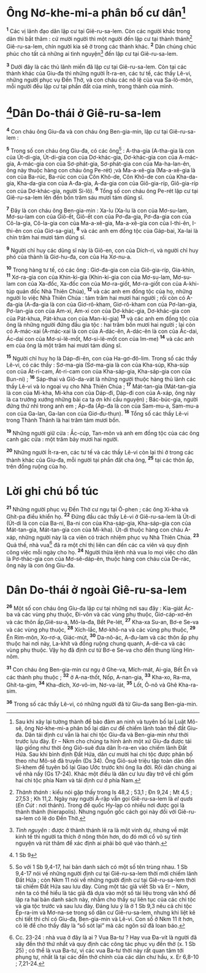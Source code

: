 # Ông Nơ-khe-mi-a phân bố cư dân[^1]
<sup><b>1</b></sup> Các vị lãnh đạo dân lập cư tại Giê-ru-sa-lem. Còn các người khác trong dân thì bắt thăm : cứ mười người thì một người đến lập cư tại thành thánh[^2] Giê-ru-sa-lem, chín người kia sẽ ở trong các thành khác. <sup><b>2</b></sup> Dân chúng chúc phúc cho tất cả những ai tình nguyện[^3] đến lập cư tại Giê-ru-sa-lem.

<sup><b>3</b></sup> Dưới đây là các thủ lãnh miền đã lập cư tại Giê-ru-sa-lem. Còn tại các thành khác của Giu-đa thì những người Ít-ra-en, các tư tế, các thầy Lê-vi, những người phục vụ Đền Thờ, và con cháu các nô lệ của vua Sa-lô-môn, mỗi người đều lập cư tại phần đất của mình, trong thành của mình.

# [^1*]Dân Do-thái ở Giê-ru-sa-lem
<sup><b>4</b></sup> Con cháu ông Giu-đa và con cháu ông Ben-gia-min, lập cư tại Giê-ru-sa-lem :

<sup><b>5</b></sup> Trong số con cháu ông Giu-đa, có các ông[^4] : A-tha-gia (A-tha-gia là con của Út-di-gia, Út-di-gia con của Dơ-khác-gia, Dơ-khác-gia con của A-mác-gia, A-mác-gia con của Sơ-phát-gia, Sơ-phát-gia con của Ma-ha-lan-ên, ông này thuộc hàng con cháu ông Pe-rét) ;và Ma-a-xê-gia (Ma-a-xê-gia là con của Ba-rúc, Ba-rúc con của Côn Khô-de, Côn Khô-de con của Kha-da-gia, Kha-da-gia con của A-đa-gia, A-đa-gia con của Giô-gia-ríp, Giô-gia-ríp con của Dơ-khác-gia, người Si-lô). <sup><b>6</b></sup> Tổng số con cháu ông Pe-rét lập cư tại Giê-ru-sa-lem lên đến bốn trăm sáu mươi tám dũng sĩ.

<sup><b>7</b></sup> Đây là con cháu ông Ben-gia-min : Xa-lu (Xa-lu là con của Mơ-su-lam, Mơ-su-lam con của Giô-ết, Giô-ết con của Pơ-đa-gia, Pơ-đa-gia con của Cô-la-gia, Cô-la-gia con của Ma-a-xê-gia, Ma-a-xê-gia con của I-thi-ên, I-thi-ên con của Giơ-sa-gia), <sup><b>8</b></sup> và các anh em đồng tộc của Gáp-bai, Xa-lai là chín trăm hai mươi tám dũng sĩ.

<sup><b>9</b></sup> Người chỉ huy các dũng sĩ này là Giô-en, con của Dích-ri, và người chỉ huy phó của thành là Giơ-hu-đa, con của Ha Xơ-nu-a.

<sup><b>10</b></sup> Trong hàng tư tế, có các ông : Giơ-đa-gia con của Giô-gia-ríp, Gia-khin, <sup><b>11</b></sup> Xơ-ra-gia con của Khin-ki-gia (Khin-ki-gia con của Mơ-su-lam, Mơ-su-lam con của Xa-đốc, Xa-đốc con của Mơ-ra-giốt, Mơ-ra-giốt con của A-khi-túp quản đốc Nhà Thiên Chúa), <sup><b>12</b></sup> và các anh em đồng tộc của họ, những người lo việc Nhà Thiên Chúa : tám trăm hai mươi hai người ; rồi còn có A-đa-gia (A-đa-gia là con của Giơ-rô-kham, Giơ-rô-kham con của Pơ-lan-gia, Pơ-lan-gia con của Am-xi, Am-xi con của Dơ-khác-gia, Dơ-khác-gia con của Pát-khua, Pát-khua con của Man-ki-gia) <sup><b>13</b></sup> và các anh em đồng tộc của ông là những người đứng đầu gia tộc : hai trăm bốn mươi hai người ; lại còn có A-mác-xai (A-mác-xai là con của A-dác-ên, A-dác-ên là con của Ác-dai, Ác-dai con của Mơ-si-lê-mốt, Mơ-si-lê-mốt con của Im-me) <sup><b>14</b></sup> và các anh em của ông là một trăm hai mươi tám dũng sĩ.

<sup><b>15</b></sup> Người chỉ huy họ là Dáp-đi-ên, con của Ha-gơ-đô-lim. Trong số các thầy Lê-vi, có các thầy : Sơ-ma-gia (Sơ-ma-gia là con của Kha-súp, Kha-súp con của Át-ri-cam, Át-ri-cam con của Kha-sáp-gia, Kha-sáp-gia con của Bun-ni) ; <sup><b>16</b></sup> Sáp-thai và Giô-da-vát là những người thuộc hàng thủ lãnh các thầy Lê-vi và lo ngoại vụ cho Nhà Thiên Chúa ; <sup><b>17</b></sup> Mát-tan-gia (Mát-tan-gia là con của Mi-kha, Mi-kha con của Dáp-đi, Dáp-đi con của A-xáp, ông này là ca trưởng xướng những bài ca tạ ơn khi cầu nguyện) ; Bác-búc-gia, người đứng thứ nhì trong anh em ; Áp-đa (Áp-đa là con của Sam-mu-a, Sam-mu-a con của Ga-lan, Ga-lan con của Giơ-đu-thun). <sup><b>18</b></sup> Tổng số các thầy Lê-vi trong Thành Thánh là hai trăm tám mươi bốn.

<sup><b>19</b></sup> Những người giữ cửa : Ắc-cúp, Tan-môn và anh em đồng tộc của các ông canh gác cửa : một trăm bảy mươi hai người.

<sup><b>20</b></sup> Những người Ít-ra-en, các tư tế và các thầy Lê-vi còn lại thì ở trong các thành khác của Giu-đa, mỗi người tại phần đất cha ông, <sup><b>25</b></sup> tại các thôn ấp, trên đồng ruộng của họ.

# Lời ghi chú bổ túc
<sup><b>21</b></sup> Những người phục vụ Đền Thờ cư ngụ tại Ô-phen ; các ông Xi-kha và Ghít-pa điều khiển họ. <sup><b>22</b></sup> Đứng đầu các thầy Lê-vi ở Giê-ru-sa-lem là Út-di (Út-di là con của Ba-ni, Ba-ni con của Kha-sáp-gia, Kha-sáp-gia con của Mát-tan-gia, Mát-tan-gia con của Mi-kha). Út-di thuộc hàng con cháu A-xáp, những người này là ca viên có trách nhiệm phục vụ Nhà Thiên Chúa. <sup><b>23</b></sup> Quả thế, nhà vua[^5] đã ra một chỉ thị liên can đến các ca viên và quy định công việc mỗi ngày cho họ. <sup><b>24</b></sup> Người thừa lệnh nhà vua lo mọi việc cho dân là Pơ-thác-gia con của Mơ-sê-dáp-ên, thuộc hàng con cháu của De-rác, ông này là con ông Giu-đa.

# Dân Do-thái ở ngoài Giê-ru-sa-lem
<sup><b>26</b></sup> Một số con cháu ông Giu-đa lập cư tại những nơi sau đây : Kia-giát Ác-ba và các vùng phụ thuộc, Đi-vôn và các vùng phụ thuộc, Giơ-cáp-xơ-ên và các thôn ấp,Giê-su-a, Mô-la-đa, Bết Pe-lét, <sup><b>27</b></sup> Kha-xa Su-an, Bơ-e Se-va và các vùng phụ thuộc, <sup><b>28</b></sup> Xích-lắc, Mơ-khô-na và các vùng phụ thuộc, <sup><b>29</b></sup> Ên Rim-môn, Xo-rơ-a, Giác-mút, <sup><b>30</b></sup> Da-nô-ác, A-đu-lam và các thôn ấp phụ thuộc hai nơi này, La-khít và đồng ruộng chung quanh, A-dê-ca và các vùng phụ thuộc. Vậy họ đã định cư từ Bơ-e Se-va cho đến thung lũng Hin-nôm.

<sup><b>31</b></sup> Con cháu ông Ben-gia-min cư ngụ ở Ghe-va, Mích-mát, Ai-gia, Bết Ên và các thành phụ thuộc ; <sup><b>32</b></sup> ở A-na-thốt, Nốp, A-nan-gia, <sup><b>33</b></sup> Kha-xo, Ra-ma, Ghít-ta-gim, <sup><b>34</b></sup> Kha-đích, Xơ-vô-im, Nơ-va-lát, <sup><b>35</b></sup> Lốt, Ô-nô và Ghê Kha-ra-sim.

<sup><b>36</b></sup> Trong số các thầy Lê-vi, có những người đã từ Giu-đa sang Ben-gia-min.

[^1]: Sau khi xây lại tường thành để bảo đảm an ninh và tuyên bố lại Luật Mô-sê, ông Nơ-khe-mi-a phân bố lại dân cư để chiếm lãnh toàn thể đất Giu-đa. Dân tái định cư vẫn là hai chi tộc Giu-đa và Ben-gia-min như thời trước lưu đày. Er – Nkm cho chúng ta hình ảnh một xứ Giu-đa được tái lập giống như thời ông Giô-suê đưa dân Ít-ra-en vào chiếm lãnh Đất Hứa. Sau khi bình định Đất Hứa, dân cư mười hai chi tộc được phân bố theo như Mô-sê đã truyền (Ds 34). Ông Giô-suê triệu tập toàn dân đến Si-khem để tuyên bố lại Giao Ước trước khi ông lìa đời. Rồi dân chúng ai về nhà nấy (Gs 17-24). Khác một điều là dân cư lưu đày trở về chỉ gồm hai chi tộc phía Nam và tái định cư ở phía Nam.
[^2]: <i>Thành thánh</i> : kiểu nói gặp thấy trong Is 48,2 ; 53,1 ; Đn 9,24 ; Mt 4,5 ; 27,53 ; Kh 11,2. Ngày nay người Ả-rập vẫn gọi Giê-ru-sa-lem là <i>el quds</i> (<i>En Cút</i> : nơi thánh). Trong đế quốc Hy-lạp có nhiều nơi được gọi là thành thánh (hierapolis). Nhưng nguồn gốc cách gọi này đối với Giê-ru-sa-lem có lẽ do Đền Thờ.
[^3]: <i>Tình nguyện</i> : được ở thành thánh lẽ ra là một vinh dự, nhưng về mặt kinh tế thì người ta thích ở nông thôn hơn, do đó mới cổ võ sự tình nguyện và rút thăm để xác định ai phải bỏ quê vào thành.
[^4]: So với 1 Sb 9,4-17, hai bản danh sách có một số tên trùng nhau. 1 Sb 9,4-17 nói về những người định cư tại Giê-ru-sa-lem thời mới chiếm lãnh Đất Hứa ; còn Nkm 11 nói về những người định cư tại Giê-ru-sa-lem thời tái chiếm Đất Hứa sau lưu đày. Cùng một tác giả viết Sb và Er – Nkm, nên ta có thể hiểu là tác giả đã dựa vào một số tài liệu trong văn khố để lập ra hai bản danh sách này, nhằm cho thấy sự liên tục của các chi tộc và gia tộc trước và sau lưu đày. Đáng lưu ý là ở 1 Sb 9,3 nêu cả chi tộc Ép-ra-im và Mơ-na-se trong số dân cư Giê-ru-sa-lem, nhưng khi liệt kê chi tiết thì chỉ có Giu-đa, Ben-gia-min và Lê-vi. Con số ở Nkm 11 ít hơn, có lẽ để cho thấy đây là “số sót lại” mà các ngôn sứ đã loan báo.
[^5]: Cc. 23-24 : nhà vua ở đây là ai ? Vua Ba-tư ? Hay vua Đa-vít là người đã xây đền thờ thứ nhất và quy định các công tác phục vụ đền thờ (x. 1 Sb 25) ; có thể là vua Ba-tư, vì các vua Ba-tư thời này rất quan tâm tới phụng tự, nhất là tại các đền thờ chính của các dân chư hầu, x. Er 6,8-10 ; 7,21-24.
[^1*]: 1 Sb 9
